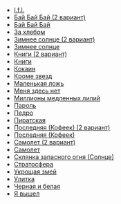 * [I.f.l.](I.f.l.)
* [Бай Бай Бай (2 вариант)](Бай%20Бай%20Бай%20(2%20вариант))
* [Бай Бай Бай](Бай%20Бай%20Бай)
* [За хлебом](За%20хлебом)
* [Зимнее солнце (2 вариант)](Зимнее%20солнце%20(2%20вариант))
* [Зимнее солнце](Зимнее%20солнце)
* [Книги (2 вариант)](Книги%20(2%20вариант))
* [Книги](Книги)
* [Кокаин](Кокаин)
* [Кроме звезд](Кроме%20звезд)
* [Маленькая ложь](Маленькая%20ложь)
* [Меня здесь нет](Меня%20здесь%20нет)
* [Миллионы медленных лилий](Миллионы%20медленных%20лилий)
* [Пароль](Пароль)
* [Педро](Педро)
* [Пиратская](Пиратская)
* [Последняя (Кофеек) (2 вариант)](Последняя%20(Кофеек)%20(2%20вариант))
* [Последняя (Кофеек)](Последняя%20(Кофеек))
* [Самолет (2 вариант)](Самолет%20(2%20вариант))
* [Самолет](Самолет)
* [Склянка запасного огня (Солнце)](Склянка%20запасного%20огня%20(Солнце))
* [Стратосфера](Стратосфера)
* [Укрощая змей](Укрощая%20змей)
* [Улитка](Улитка)
* [Черная и белая](Черная%20и%20белая)
* [Я вышел](Я%20вышел)